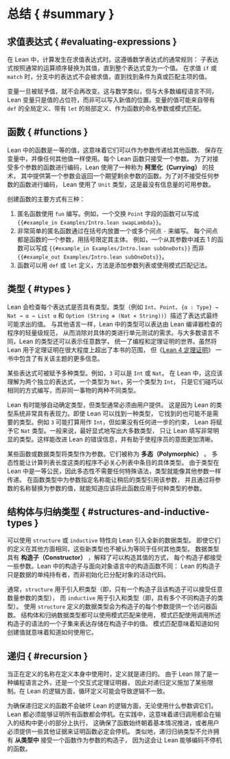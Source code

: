 <!--
# Summary
-->

# 总结 { #summary }

<!--
## Evaluating Expressions
-->

## 求值表达式 { #evaluating-expressions }

<!--
In Lean, computation occurs when expressions are evaluated.
This follows the usual rules of mathematical expressions: sub-expressions are replaced by their values following the usual order of operations, until the entire expression has become a value.
When evaluating an `if` or a `match`, the expressions in the branches are not evaluated until the value of the condition or the match subject has been found.
-->

在 Lean 中，计算发生在求值表达式时。这遵循数学表达式的通常规则：
子表达式按照通常的运算顺序替换为其值，直到整个表达式变为一个值。
在求值 `if` 或 `match` 时，分支中的表达式不会被求值，直到找到条件为真或匹配主项的值。

<!--
Once they have been given a value, variables never change.
Similarly to mathematics but unlike most programming languages, Lean variables are simply placeholders for values, rather than addresses to which new values can be written.
Variables' values may come from global definitions with `def`, local definitions with `let`, as named arguments to functions, or from pattern matching.
-->

变量一旦被赋予值，就不会再改变。这与数学类似，但与大多数编程语言不同，
Lean 变量只是值的占位符，而非可以写入新值的位置。变量的值可能来自带有
`def` 的全局定义、带有 `let` 的局部定义、作为函数的命名参数或模式匹配。

<!--
## Functions
-->

## 函数 { #functions }

<!--
Functions in Lean are first-class values, meaning that they can be passed as arguments to other functions, saved in variables, and used like any other value.
Every Lean function takes exactly one argument.
To encode a function that takes more than one argument, Lean uses a technique called currying, where providing the first argument returns a function that expects the remaining arguments.
To encode a function that takes no arguments, Lean uses the `Unit` type, which is the least informative possible argument.
-->

Lean 中的函数是一等的值，这意味着它们可以作为参数传递给其他函数、
保存在变量中，并像任何其他值一样使用。每个 Lean 函数只接受一个参数。
为了对接受多个参数的函数进行编码，Lean 使用了一种称为 **柯里化（Currying）** 的技术，
其中提供第一个参数会返回一个期望剩余参数的函数。为了对不接受任何参数的函数进行编码，
Lean 使用了 `Unit` 类型，这是最没有信息量的可用参数。

<!--
There are three primary ways of creating functions:

1. Anonymous functions are written using `fun`.
   For instance, a function that swaps the fields of a `Point` can be written `{{#example_in Examples/Intro.lean swapLambda}}`
2. Very simple anonymous functions are written by placing one or more centered dots `·` inside of parentheses.
   Each centered dot becomes an argument to the function, and the parentheses delimit its body.
   For instance, a function that subtracts one from its argument can be written as `{{#example_in Examples/Intro.lean subOneDots}}` instead of as `{{#example_out Examples/Intro.lean subOneDots}}`.
3. Functions can be defined using `def` or `let` by adding an argument list or by using pattern-matching notation.
-->

创建函数的主要方式有三种：

1. 匿名函数使用 `fun` 编写。例如，一个交换 `Point` 字段的函数可以写成
   `{{#example_in Examples/Intro.lean swapLambda}}`。
2. 非常简单的匿名函数通过在括号内放置一个或多个间点 `·` 来编写。
   每个间点都是函数的一个参数，用括号限定其主体。
   例如，一个从其参数中减去 1 的函数可以写成 `{{#example_in Examples/Intro.lean subOneDots}}`
   而非 `{{#example_out Examples/Intro.lean subOneDots}}`。
3. 函数可以用 `def` 或 `let` 定义，方法是添加参数列表或使用模式匹配记法。

<!--
## Types
-->

## 类型 { #types }

<!--
Lean checks that every expression has a type.
Types, such as `Int`, `Point`, `{α : Type} → Nat → α → List α`, and `Option (String ⊕ (Nat × String))`, describe the values that may eventually be found for an expression.
Like other languages, types in Lean can express lightweight specifications for programs that are checked by the Lean compiler, obviating the need for certain classes of unit test.
Unlike most languages, Lean's types can also express arbitrary mathematics, unifying the worlds of programming and theorem proving.
While using Lean for proving theorems is mostly out of scope for this book, _[Theorem Proving in Lean 4](https://leanprover.github.io/theorem_proving_in_lean4/)_ contains more information on this topic.
-->

Lean 会检查每个表达式是否具有类型。类型（例如 `Int`、`Point`、`{α : Type} → Nat → α → List α`
和 `Option (String ⊕ (Nat × String))`）描述了表达式最终可能求出的值。
与其他语言一样，Lean 中的类型可以表达由 Lean 编译器检查的程序的轻量级规范，
从而消除对具体的类进行单元测试的需求。与大多数语言不同，Lean 的类型还可以表示任意数学，
统一了编程和定理证明的世界。虽然将 Lean 用于定理证明在很大程度上超出了本书的范围，
但《[Lean 4 定理证明](https://leanprover.github.io/theorem_proving_in_lean4/)》
一书中包含了有关该主题的更多信息。

<!--
Some expressions can be given multiple types.
For instance, `3` can be an `Int` or a `Nat`.
In Lean, this should be understood as two separate expressions, one with type `Nat` and one with type `Int`, that happen to be written in the same way, rather than as two different types for the same thing.
-->

某些表达式可被赋予多种类型。例如，`3` 可以是 `Int` 或 `Nat`。
在 Lean 中，这应该理解为两个独立的表达式，一个类型为 `Nat`，另一个类型为 `Int`，
只是它们碰巧以相同的方式编写，而非同一事物的两种不同类型。

<!--
Lean is sometimes able to determine types automatically, but types must often be provided by the user.
This is because Lean's type system is so expressive.
Even when Lean can find a type, it may not find the desired type—`3` could be intended to be used as an `Int`, but Lean will give it the type `Nat` if there are no further constraints.
In general, it is a good idea to write most types explicitly, only letting Lean fill out the very obvious types.
This improves Lean's error messages and helps make programmer intent more clear.
-->

Lean 有时能够自动确定类型，但类型通常必须由用户提供。
这是因为 Lean 的类型系统非常具有表现力。即使 Lean 可以找到一种类型，
它找到的也可能不是需要的类型。例如 `3` 可能打算用作 `Int`，但如果没有任何进一步的约束，
Lean 将赋予它 `Nat` 类型。一般来说，最好显式地写出大多数类型，
只让 Lean 填写非常明显的类型。这样能改进 Lean 的错误信息，并有助于使程序员的意图更加清晰。

<!--
Some functions or datatypes take types as arguments.
They are called _polymorphic_.
Polymorphism allows programs such as one that calculates the length of a list without caring what type the entries in the list have.
Because types are first class in Lean, polymorphism does not require any special syntax, so types are passed just like other arguments.
Giving an argument a name in a function type allows later types to mention that argument, and the type of applying that function to an argument is found by replacing the argument's name with the argument's value.
-->

某些函数或数据类型将类型作为参数。它们被称为 **多态（Polymorphic）** 。
多态性能让计算列表长度这类的程序不必关心列表中条目的具体类型。
由于类型在 Lean 中是一等公民，因此多态性不需要任何特殊语法，类型就能像其他参数一样传递。
在函数类型中为参数指定名称能让稍后的类型引用该参数，
并且通过将参数的名称替换为参数的值，就能知道应该将此函数应用于何种类型的参数。

<!--
## Structures and Inductive Types
-->

## 结构体与归纳类型 { #structures-and-inductive-types }

<!--
Brand new datatypes can be introduced to Lean using the `structure` or `inductive` features.
These new types are not considered to be equivalent to any other type, even if their definitions are otherwise identical.
Datatypes have _constructors_ that explain the ways in which their values can be constructed, and each constructor takes some number of arguments.
Constructors in Lean are not the same as constructors in object-oriented languages: Lean's constructors are inert holders of data, rather than active code that initializes an allocated object.
-->

可以使用 `structure` 或 `inductive` 特性向 Lean 引入全新的数据类型。
即使它们的定义在其他方面相同，这些新类型也不被认为等同于任何其他类型。
数据类型具有 **构造子（Constructor）** ，解释了可以构造其值的方式，
每个构造子都接受一些参数。Lean 中的构造子与面向对象语言中的构造函数不同：
Lean 的构造子只是数据的单纯持有者，而非初始化已分配对象的活动代码。

<!--
Typically, `structure` is used to introduce a product type (that is, a type with just one constructor that takes any number of arguments), while `inductive` is used to introduce a sum type (that is, a type with many distinct constructors).
Datatypes defined with `structure` are provided with one accessor function for each of the constructor's arguments.
Both structures and inductive datatypes may be consumed with pattern matching, which exposes the values stored inside of constructors using a subset of the syntax used to call said constructors.
Pattern matching means that knowing how to create a value implies knowing how to consume it.
-->

通常，`structure` 用于引入积类型（即，只有一个构造子且该构造子可以接受任意数量参数的类型），
而 `inductive` 用于引入和类型（即，具有多个不同构造子的类型）。
使用 `structure` 定义的数据类型会为构造子的每个参数提供一个访问器函数。
结构体和归纳数据类型都可以使用模式匹配来使用，
模式匹配使用调用所述构造子的语法的一个子集来表达存储在构造子中的值。
模式匹配意味着知道如何创建值就意味着知道如何使用它。

<!--
## Recursion
-->

## 递归 { #recursion }

<!--
A definition is recursive when the name being defined is used in the definition itself.
Because Lean is an interactive theorem prover in addition to being a programming language, there are certain restrictions placed on recursive definitions.
In Lean's logical side, circular definitions could lead to logical inconsistency.
-->

当正在定义的名称在定义本身中使用时，定义就是递归的。
由于 Lean 除了是一种编程语言之外，还是一个交互式定理证明器，
因此对递归定义施加了某些限制。在 Lean 的逻辑方面，循环定义可能会导致逻辑不一致。

<!--
In order to ensure that recursive definitions do not undermine the logical side of Lean, Lean must be able to prove that all recursive functions terminate, no matter what arguments they are called with.
In practice, this means either that recursive calls are all performed on a structurally-smaller piece of the input, which ensures that there is always progress towards a base case, or that users must provide some other evidence that the function always terminates.
Similarly, recursive inductive types are not allowed to have a constructor that takes a function _from_ the type as an argument, because this would make it possible to encode non-terminating functions.
-->

为确保递归定义的函数不会破坏 Lean 的逻辑方面，无论使用什么参数调它们，
Lean 都必须能够证明所有函数都会停机。在实践中，这意味着递归调用都会在输入的结构中更小的部分上执行，
这确保了函数始终朝着基本情况推进，或者用户必须提供一些其他证据来证明函数必定会停机。
类似地，递归归纳类型不允许拥有 **从类型中** 接受一个函数作为参数的构造子，
因为这会让 Lean 能够编码不停机的函数。